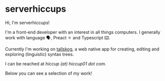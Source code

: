# serverhiccups

Hi, I'm serverhiccups!

I'm a front-end developer with an interest in all things computers. I generally work with language 🗣️, Preact ⚛️ and Typescript ⌨️.

Currently I'm working on [tallskog](https://github.com), a web native app for creating, editing and exploring (linguistic) syntax trees.

I can be reached at _hiccup (at) hiccup01 dot com_.

Below you can see a selection of my work!
